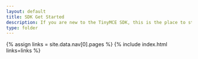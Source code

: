 ```yaml
---
layout: default
title: SDK Get Started
description: If you are new to the TinyMCE SDK, this is the place to start.
type: folder
---
```


{% assign links = site.data.nav[0].pages %}
{% include index.html links=links %}
